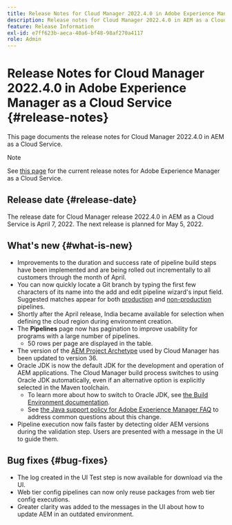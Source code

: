 ```yaml
---
title: Release Notes for Cloud Manager 2022.4.0 in Adobe Experience Manager as a Cloud Service
description: Release notes for Cloud Manager 2022.4.0 in AEM as a Cloud Service.
feature: Release Information
exl-id: e7ff623b-aeca-40a6-bf48-98af270a4117
role: Admin
---
```

# Release Notes for Cloud Manager 2022.4.0 in Adobe Experience Manager as a Cloud Service {#release-notes}

This page documents the release notes for Cloud Manager 2022.4.0 in AEM as a Cloud Service.

>[!NOTE]
>
>See [this page](/help/release-notes/release-notes-cloud/release-notes-current.md) for the current release notes for Adobe Experience Manager as a Cloud Service.

## Release date {#release-date}

The release date for Cloud Manager release 2022.4.0 in AEM as a Cloud Service is April 7, 2022. The next release is planned for May 5, 2022.

## What's new {#what-is-new}

* Improvements to the duration and success rate of pipeline build steps have been implemented and are being rolled out incrementally to all customers through the month of April.
* You can now quickly locate a Git branch by typing the first few characters of its name into the add and edit pipeline wizard's input field. Suggested matches appear for both [production](help/implementing/cloud-manager/configuring-pipelines/configuring-production-pipelines.md) and [non-production](help/implementing/cloud-manager/configuring-pipelines/configuring-non-production-pipelines.md) pipelines.
* Shortly after the April release, India became available for selection when defining the cloud region during environment creation.
* The **Pipelines** page now has pagination to improve usability for programs with a large number of pipelines.
  * 50 rows per page are displayed in the table.
* The version of the [AEM Project Archetype](https://experienceleague.adobe.com/en/docs/experience-manager-core-components/using/developing/archetype/overview) used by Cloud Manager has been updated to version 36.
* Oracle JDK is now the default JDK for the development and operation of AEM applications. The Cloud Manager build process switches to using Oracle JDK automatically, even if an alternative option is explicitly selected in the Maven toolchain.
  * To learn more about how to switch to Oracle JDK, see [the Build Environment documentation](/help/implementing/cloud-manager/getting-access-to-aem-in-cloud/build-environment-details.md#using-java-support).
  * See [the Java support policy for Adobe Experience Manager FAQ](https://experienceleague.adobe.com/docs/experience-manager-65/assets/Java_Policy_for_Adobe_Experience_Manager.pdf) to address common questions about this change.
* Pipeline execution now fails faster by detecting older AEM versions during the validation step. Users are presented with a message in the UI to guide them.

## Bug fixes {#bug-fixes}

* The log created in the UI Test step is now available for download via the UI.
* Web tier config pipelines can now only reuse packages from web tier config executions.
* Greater clarity was added to the messages in the UI about how to update AEM in an outdated environment.
